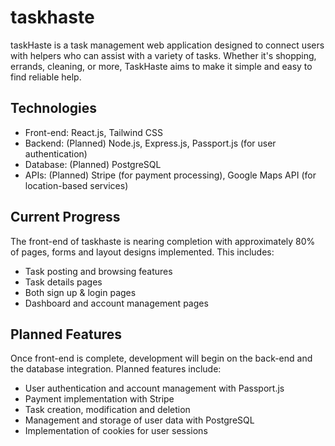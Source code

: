 # taskhaste

taskHaste is a task management web application designed to connect users with helpers who can assist with a variety of tasks. Whether it's shopping, errands, cleaning, or more, TaskHaste aims to make it simple and easy to find reliable help.


## Technologies

- Front-end: React.js, Tailwind CSS
- Backend: (Planned) Node.js, Express.js, Passport.js (for user authentication)
- Database: (Planned) PostgreSQL
- APIs: (Planned) Stripe (for payment processing), Google Maps API (for location-based services)


## Current Progress 

The front-end of taskhaste is nearing completion with approximately 80% of pages, forms and layout designs implemented. This includes:

- Task posting and browsing features
- Task details pages
- Both sign up & login pages
- Dashboard and account management pages


## Planned Features 

Once front-end is complete, development will begin on the back-end and the database integration. Planned features include:

- User authentication and account management with Passport.js
- Payment implementation with Stripe
- Task creation, modification and deletion
- Management and storage of user data with PostgreSQL
- Implementation of cookies for user sessions

